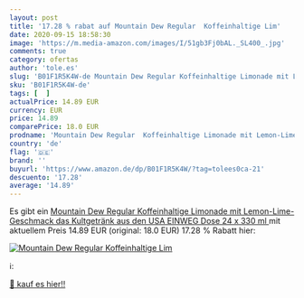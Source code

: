 ```yaml
---
layout: post
title: '17.28 % rabat auf Mountain Dew Regular  Koffeinhaltige Lim'
date: 2020-09-15 18:58:30
image: 'https://m.media-amazon.com/images/I/51gb3Fj0bAL._SL400_.jpg'
comments: true
category: ofertas
author: 'tole.es'
slug: 'B01F1R5K4W-de Mountain Dew Regular Koffeinhaltige Limonade mit Lemon-...'
sku: 'B01F1R5K4W-de'
tags: [  ]
actualPrice: 14.89 EUR
currency: EUR
price: 14.89
comparePrice: 18.0 EUR
prodname: 'Mountain Dew Regular  Koffeinhaltige Limonade mit Lemon-Lime-Geschmack  das Kultgetränk aus den USA  EINWEG Dose  24 x 330 ml '
country: 'de'
flag: '🇩🇪'
brand: ''
buyurl: 'https://www.amazon.de/dp/B01F1R5K4W/?tag=tolees0ca-21'
descuento: '17.28'
average: '14.89'
---
```


Es gibt ein [Mountain Dew Regular  Koffeinhaltige Limonade mit Lemon-Lime-Geschmack  das Kultgetränk aus den USA  EINWEG Dose  24 x 330 ml ](https://www.amazon.de/dp/B01F1R5K4W/?tag=tolees0ca-21) mit aktuellem Preis 14.89 EUR (original: 18.0 EUR) 17.28 % Rabatt hier:

[![Mountain Dew Regular  Koffeinhaltige Lim](https://m.media-amazon.com/images/I/51gb3Fj0bAL._SL400_.jpg)](https://www.amazon.de/dp/B01F1R5K4W/?tag=tolees0ca-21)

ℹ️:


[🛒 kauf es hier!!](https://www.amazon.de/dp/B01F1R5K4W/?tag=tolees0ca-21)
